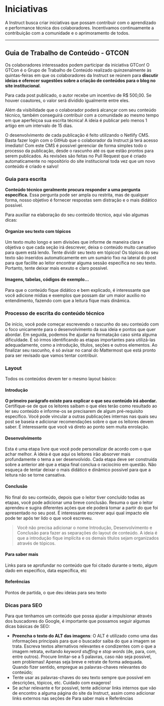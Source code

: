 # Iniciativas

A Instruct busca criar iniciativas que possam contribuir com o aprendizado e performance técnica dos colaboradores. Incentivamos continuamente a contribuição com a comunidade e o aprimoramento de todos.

---

## Guia de Trabalho de Conteúdo - GTCON

Os colaboradores interessados podem participar da iniciativa GTCon! O GTCon é o Grupo de Trabalho de Conteúdo realizado quinzenalmente às quintas-feiras em que os colaboradores da Instruct se reúnem para **discutir ideias e oferecer sugestões sobre a criação de conteúdos para o blog no site institucional**.

Para cada post publicado, o autor recebe um incentivo de R$ 500,00. Se houver coautores, o valor será dividido igualmente entre eles.

Além da visibilidade que o colaborador poderá alcançar com seu conteúdo técnico, também conseguirá contribuir com a comunidade ao mesmo tempo em que aperfeiçoa sua escrita técnica!
A ideia é publicar pelo menos 1 artigo em um intervalo de 15 dias.

O desenvolvimento de cada publicação é feito utilizando o Netlify CMS. Basta fazer login com o GitHub que o colaborador da Instruct já terá acesso imediato! Com este CMS é possível gerenciar de forma simples todo o processo da publicação, desde o rascunho até os que estão prontos para serem publicados. As revisões são feitas no Pull Request que é criado automaticamente no repositório do site institucional toda vez que um novo conteúdo é criado e salvo!

### Guia para escrita

**Conteúdo técnico geralmente procura responder a uma pergunta específica.** Essa pergunta pode ser ampla ou restrita, mas de qualquer forma, nosso objetivo é fornecer respostas sem distração e o mais didático possível.

Para auxiliar na elaboração do seu conteúdo técnico, aqui vão algumas dicas:

#### Organize seu texto com tópicos

Um texto muito longo e sem divisões que informe de maneira clara e objetiva o que cada seção irá descrever, deixa o conteúdo muito cansativo para quem está lendo. Tente dividir seu texto em tópicos! Os tópicos do seu texto são inseridos automaticamente em um sumário fixo na lateral do post para que facilite ao leitor encontrar alguma sessão específica no seu texto. Portanto, tente deixar mais enxuto e claro possível.

#### Imagens, tabelas, códigos de exemplo…

Para que o conteúdo fique didático e bem explicado, é interessante que você adicione mídias e exemplos que possam dar um maior auxílio no entendimento, fazendo com que a leitura fique mais dinâmica.

### Processo de escrita do conteúdo técnico

De início, você pode começar escrevendo o rascunho do seu conteúdo com o foco unicamente para o desenvolvimento da sua ideia e pontos que quer abordar. Em seguida, podemos lhe ajudar na formatação caso sinta alguma dificuldade. É só irmos identificando as etapas importantes para utilizá-las adequadamente, como a introdução, títulos, seções e outros elementos. Ao finalizar seu rascunho, é só avisar no canal do Mattermost que está pronto para ser revisado que vamos tentar contribuir.

### Layout

Todos os conteúdos devem ter o mesmo layout básico:

#### Introdução

**O primeiro parágrafo existe para explicar o que seu conteúdo irá abordar.** Certifique-se de que os leitores saibam o que eles terão como resultado ao ler seu conteúdo e informe-os se precisarem de algum pré-requisito específico. Você pode vincular a outras publicações internas nas quais seu post se baseia e adicionar recomendações sobre o que os leitores devem saber. É interessante que você vá direto ao ponto sem muita enrolação.

#### Desenvolvimento

Esta é uma etapa livre que você pode personalizar de acordo com o que achar melhor. A ideia é que aqui os leitores irão absorver mais profundamente o tema a ser desenvolvido. Cada etapa deve ser construída sobre a anterior até que a etapa final conclua o raciocínio em questão. Não esqueça de tentar deixar o mais didático e dinâmico possível para que a leitura não se torne cansativa.

#### Conclusão

No final do seu conteúdo, depois que o leitor tiver concluído todas as etapas, você pode adicionar uma breve conclusão. Resuma o que o leitor aprendeu e sugira diferentes ações que ele poderá tomar a partir do que foi apresentado no seu post. É interessante escrever aqui qual impacto ele pode ter após ter lido o que você escreveu.

> Você não precisa adicionar o nome Introdução, Desenvolvimento e Conclusão para fazer as separações do layout de conteúdo. A ideia é que a introdução fique implícita e os demais títulos sejam organizados através de tópicos.

#### Para saber mais

Links para se aprofundar no conteúdo que foi citado durante o texto, algum dado em especifico, data específica, etc

#### Referências

Pontos de partida, o que deu ideias para seu texto

### Dicas para SEO

Para que tenhamos um conteúdo que possa ajudar a impulsionar através dos buscadores do Google, é importante que possamos seguir algumas dicas básicas de SEO:

- **Preencha o texto do ALT das imagens**: O ALT é utilizado como uma das informações principais para que o buscador saiba do que a imagem se trata. Escreva textos alternativos relevantes e condizentes com o que a imagem retrata, evitando _keyword stuffing_ e _stop words_ (de, para, com, entre outros). Procure limitar-se a 5 palavras, caso não seja possível, sem problemas! Apenas seja breve e retrate de forma adequada. Quando fizer sentido, empregue as palavras-chaves relevantes do conteúdo;
- Tente usar as palavras-chaves do seu texto sempre que possível em descrições, tópicos, etc. Cuidado com exageros!
- Se achar relevante e for possível, tente adicionar links internos que vão de encontro a alguma página do site da Instruct, assim como adicionar links externos nas seções de Para saber mais e Referências
